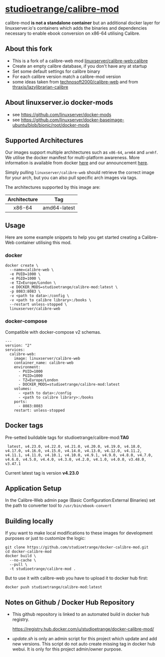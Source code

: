 

# [studioetrange/calibre-mod](https://github.com/studioetrange/docker-calibre-mod)


calibre-mod **is not a standalone container** but an additional docker layer for linuxserver.io's containers which adds the binaries and dependencies necessary to enable ebook conversion on x86-64 utilising Calibre.

## About this fork

* This is a fork of a calibre-web mod [linuxserver/calibre-web:calibre](https://github.com/linuxserver/docker-calibre-web/tree/calibre)
* Create an empty calibre database, if you don't have any at startup
* Set some default settings for calibre binary
* For each calibre version match a calibre-mod version
* some ideas taken from [technosoft2000/calibre-web](https://github.com/Technosoft2000/docker-calibre-web) and from [thraxis/lazylibrarian-calibre](https://github.com/Thraxis/docker-lazylibrarian-calibre)

## About linuxserver.io docker-mods

* see https://github.com/linuxserver/docker-mods
* see https://github.com/linuxserver/docker-baseimage-ubuntu/blob/bionic/root/docker-mods



## Supported Architectures

Our images support multiple architectures such as `x86-64`, `arm64` and `armhf`. We utilise the docker manifest for multi-platform awareness. More information is available from docker [here](https://github.com/docker/distribution/blob/master/docs/spec/manifest-v2-2.md#manifest-list) and our announcement [here](https://blog.linuxserver.io/2019/02/21/the-lsio-pipeline-project/). 

Simply pulling `linuxserver/calibre-web` should retrieve the correct image for your arch, but you can also pull specific arch images via tags.

The architectures supported by this image are:

| Architecture | Tag |
| :----: | --- |
| x86-64 | amd64-latest |


## Usage

Here are some example snippets to help you get started creating a Calibre-Web container utilising this mod.



### docker

```
docker create \
  --name=calibre-web \
  -e PUID=1000 \
  -e PGID=1000 \
  -e TZ=Europe/London \
  -e DOCKER_MODS=studioetrange/calibre-mod:latest \
  -p 8083:8083 \
  -v <path to data>:/config \
  -v <path to calibre library>:/books \
  --restart unless-stopped \
  linuxserver/calibre-web
```


### docker-compose

Compatible with docker-compose v2 schemas.

```
---
version: "2"
services:
  calibre-web:
    image: linuxserver/calibre-web
    container_name: calibre-web
    environment:
      - PUID=1000
      - PGID=1000
      - TZ=Europe/London
      - DOCKER_MODS=studioetrange/calibre-mod:latest
    volumes:
      - <path to data>:/config
      - <path to calibre library>:/books
    ports:
      - 8083:8083
    restart: unless-stopped
```

## Docker tags

Pre-setted buildable tags for studioetrange/calibre-mod:__TAG__

	 latest, v4.23.0, v4.22.0, v4.21.0, v4.20.0, v4.19.0, v4.18.0, v4.17.0, v4.16.0, v4.15.0, v4.14.0, v4.13.0, v4.12.0, v4.11.2, v4.11.1, v4.11.0, v4.10.1, v4.10.0, v4.9.1, v4.9.0, v4.8.0, v4.7.0, v4.6.0, v4.5.0, v4.4.0, v4.3.0, v4.2.0, v4.1.0, v4.0.0, v3.48.0, v3.47.1

Current latest tag is version __v4.23.0__

## Application Setup

In the Calibre-Web admin page (Basic Configuration:External Binaries) set the path to converter tool to `/usr/bin/ebook-convert`

## Building locally

If you want to make local modifications to these images for development purposes or just to customize the logic: 
```
git clone https://github.com/studioetrange/docker-calibre-mod.git
cd docker-calibre-mod
docker build \
  --no-cache \
  --pull \
  -t studioetrange/calibre-mod .
```

But to use it with calibre-web you have to upload it to docker hub first:
```
docker push studioetrange/calibre-mod:latest
```



## Notes on Github / Docker Hub Repository

* This github repository is linked to an automated build in docker hub registry.

	https://registry.hub.docker.com/u/studioetrange/docker-calibre-mod/

* _update.sh_ is only an admin script for this project which update and add new versions. This script do not auto create missing tag in docker hub webui. It is only for this project admin/owner purpose.
